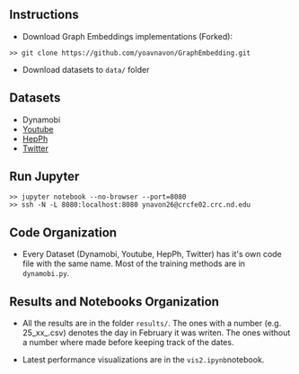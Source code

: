 ## Instructions

- Download Graph Embeddings implementations (Forked):
```
>> git clone https://github.com/yoavnavon/GraphEmbedding.git
```
- Download datasets to `data/` folder

## Datasets

- Dynamobi
- [Youtube](http://networkrepository.com/soc-youtube-growth.php)
- [HepPh](https://snap.stanford.edu/data/cit-HepPh.html)
- [Twitter](https://snap.stanford.edu/data/ego-Twitter.html)

## Run Jupyter

```
>> jupyter notebook --no-browser --port=8080
>> ssh -N -L 8080:localhost:8080 ynavon26@crcfe02.crc.nd.edu
```

## Code Organization

- Every Dataset (Dynamobi, Youtube, HepPh, Twitter) has it's own code file with
the same name. Most of the training methods are in `dynamobi.py`.

## Results and Notebooks Organization

- All the results are in the folder `results/`. The ones with a number (e.g. 25_xx_.csv)
denotes the day in February it was writen. The ones without a number where made before
keeping track of the dates.

- Latest performance visualizations are in the `vis2.ipynb`notebook.
